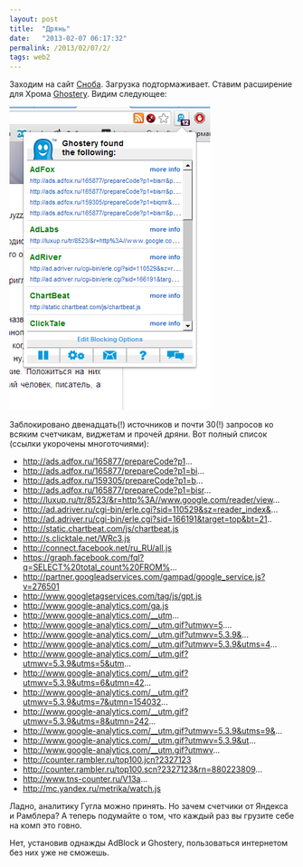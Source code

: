 ```yaml
---
layout: post
title:  "Дрянь"
date:   "2013-02-07 06:17:32"
permalink: /2013/02/07/2/
tags: web2
---
```


Заходим на сайт [Сноба](http://www.snob.ru/). Загрузка
подтормаживает. Ставим расширение для Хрома
[Ghostery](http://www.ghostery.com/). Видим следующее:

![screenshot](/assets/static/shit.png)

Заблокировано двенадцать(!) источников и почти 30(!) запросов ко
всяким счетчикам, виджетам и прочей дряни.  Вот полный список (ссылки
укорочены многоточиями):

- http://ads.adfox.ru/165877/prepareCode?p1...
- http://ads.adfox.ru/165877/prepareCode?p1=bi...
- http://ads.adfox.ru/159305/prepareCode?p1=b...
- http://ads.adfox.ru/165877/prepareCode?p1=bisr...
- http://luxup.ru/tr/8523/&r=http%3A//www.google.com/reader/view...
- http://ad.adriver.ru/cgi-bin/erle.cgi?sid=110529&sz=reader_index&...
- http://ad.adriver.ru/cgi-bin/erle.cgi?sid=166191&target=top&bt=21..
- http://static.chartbeat.com/js/chartbeat.js
- http://s.clicktale.net/WRc3.js
- http://connect.facebook.net/ru_RU/all.js
- https://graph.facebook.com/fql?q=SELECT%20total_count%20FROM%...
- http://partner.googleadservices.com/gampad/google_service.js?v=276501
- http://www.googletagservices.com/tag/js/gpt.js
- http://www.google-analytics.com/ga.js
- http://www.google-analytics.com/__utm...
- http://www.google-analytics.com/__utm.gif?utmwv=5....
- http://www.google-analytics.com/__utm.gif?utmwv=5.3.9&...
- http://www.google-analytics.com/__utm.gif?utmwv=5.3.9&utms=4...
- http://www.google-analytics.com/__utm.gif?utmwv=5.3.9&utms=5&utm...
- http://www.google-analytics.com/__utm.gif?utmwv=5.3.9&utms=6&utmn=42...
- http://www.google-analytics.com/__utm.gif?utmwv=5.3.9&utms=7&utmn=154032...
- http://www.google-analytics.com/__utm.gif?utmwv=5.3.9&utms=8&utmn=242...
- http://www.google-analytics.com/__utm.gif?utmwv=5.3.9&utms=9&...
- http://www.google-analytics.com/__utm.gif?utmwv=5.3.9&ut...
- http://www.google-analytics.com/__utm.gif?utmwv...
- http://counter.rambler.ru/top100.jcn?2327123
- http://counter.rambler.ru/top100.scn?2327123&rn=880223809...
- http://www.tns-counter.ru/V13a...
- http://mc.yandex.ru/metrika/watch.js

Ладно, аналитику Гугла можно принять. Но зачем счетчики от Яндекса и
Рамблера? А теперь подумайте о том, что каждый раз вы грузите себе на
комп это говно.

Нет, установив однажды AdBlock и Ghostery, пользоваться интернетом без
них уже не сможешь.
